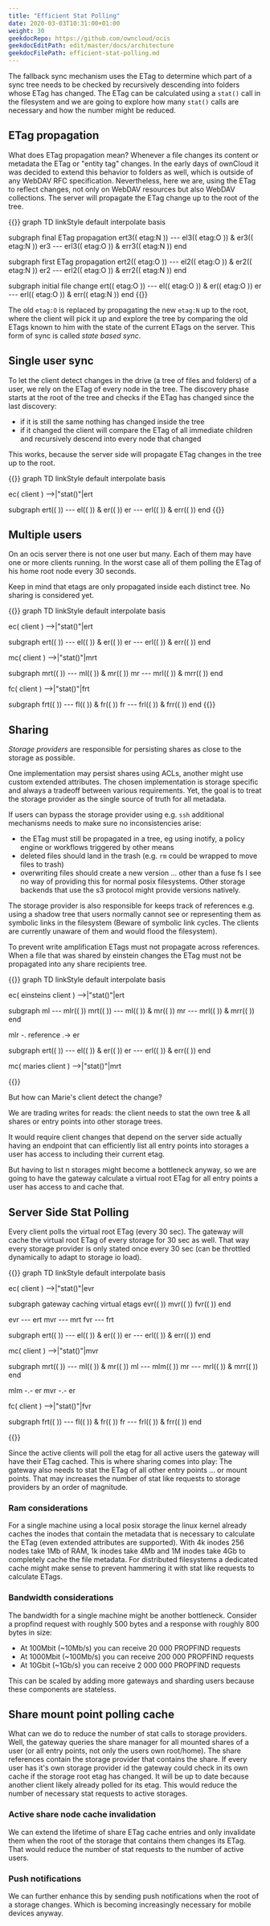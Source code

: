```yaml
---
title: "Efficient Stat Polling"
date: 2020-03-03T10:31:00+01:00
weight: 30
geekdocRepo: https://github.com/owncloud/ocis
geekdocEditPath: edit/master/docs/architecture
geekdocFilePath: efficient-stat-polling.md
---
```


The fallback sync mechanism uses the ETag to determine which part of a sync tree needs to be checked by recursively descending into folders whose ETag has changed. The ETag can be calculated using a `stat()` call in the filesystem and we are going to explore how many `stat()` calls are necessary and how the number might be reduced.

## ETag propagation

What does ETag propagation mean? Whenever a file changes its content or metadata the ETag or "entity tag" changes. In the early days of ownCloud it was decided to extend this behavior to folders as well, which is outside of any WebDAV RFC specification. Nevertheless, here we are, using the ETag to reflect changes, not only on WebDAV resources but also WebDAV collections. The server will propagate the ETag change up to the root of the tree.

{{<mermaid class="text-center">}}
graph TD
  linkStyle default interpolate basis

  subgraph final ETag propagation
    ert3(( etag:N )) --- el3(( etag:O )) & er3(( etag:N ))
    er3 --- erl3(( etag:O )) & err3(( etag:N ))
  end

  subgraph first ETag propagation
    ert2(( etag:O )) --- el2(( etag:O )) & er2(( etag:N ))
    er2 --- erl2(( etag:O )) & err2(( etag:N ))
  end

  subgraph initial file change
    ert(( etag:O )) --- el(( etag:O )) & er(( etag:O ))
    er --- erl(( etag:O )) & err(( etag:N ))
  end
{{</mermaid>}}

The old `etag:O` is replaced by propagating the new `etag:N` up to the root, where the client will pick it up and explore the tree by comparing the old ETags known to him with the state of the current ETags on the server. This form of sync is called *state based sync*.

## Single user sync
To let the client detect changes in the drive (a tree of files and folders) of a user, we rely on the ETag of every node in the tree. The discovery phase starts at the root of the tree and checks if the ETag has changed since the last discovery:
- if it is still the same nothing has changed inside the tree
- if it changed the client will compare the ETag of all immediate children and recursively descend into every node that changed

This works, because the server side will propagate ETag changes in the tree up to the root.

{{<mermaid class="text-center">}}
graph TD
  linkStyle default interpolate basis

  ec( client ) -->|"stat()"|ert

  subgraph
    ert(( )) --- el(( )) & er(( ))
    er --- erl(( )) & err(( ))
  end
{{</mermaid>}}

## Multiple users
On an ocis server there is not one user but many. Each of them may have one or more clients running. In the worst case all of them polling the ETag of his home root node every 30 seconds.

Keep in mind that etags are only propagated inside each distinct tree. No sharing is considered yet.

{{<mermaid class="text-center">}}
graph TD
  linkStyle default interpolate basis

  ec( client ) -->|"stat()"|ert

  subgraph
    ert(( )) --- el(( )) & er(( ))
    er --- erl(( )) & err(( ))
  end

  mc( client ) -->|"stat()"|mrt

  subgraph
    mrt(( )) --- ml(( )) & mr(( ))
    mr --- mrl(( )) & mrr(( ))
  end

  fc( client ) -->|"stat()"|frt

  subgraph
    frt(( )) --- fl(( )) & fr(( ))
    fr --- frl(( )) & frr(( ))
  end
{{</mermaid>}}

## Sharing
*Storage providers* are responsible for persisting shares as close to the storage as possible.

One implementation may persist shares using ACLs, another might use custom extended attributes. The chosen implementation is storage specific and always a tradeoff between various requirements. Yet, the goal is to treat the storage provider as the single source of truth for all metadata.

If users can bypass the storage provider using e.g. `ssh` additional mechanisms needs to make sure no inconsistencies arise:
- the ETag must still be propagated in a tree, eg using inotify, a policy engine or workflows triggered by other means
- deleted files should land in the trash (e.g. `rm` could be wrapped to move files to trash)
- overwriting files should create a new version ... other than a fuse fs I see no way of providing this for normal posix filesystems. Other storage backends that use the s3 protocol might provide versions natively.

The storage provider is also responsible for keeps track of references e.g. using a shadow tree that users normally cannot see or representing them as symbolic links in the filesystem (Beware of symbolic link cycles. The clients are currently unaware of them and would flood the filesystem).

To prevent write amplification ETags must not propagate across references. When a file that was shared by einstein changes the ETag must not be propagated into any share recipients tree.

{{<mermaid class="text-center">}}
graph TD
  linkStyle default interpolate basis


  ec( einsteins client ) -->|"stat()"|ert

  subgraph
    ml --- mlr(( ))
    mrt(( )) --- ml(( )) & mr(( ))
    mr --- mrl(( )) & mrr(( ))
  end

  mlr -. reference .-> er

  subgraph
    ert(( )) --- el(( )) & er(( ))
    er --- erl(( )) & err(( ))
  end

  mc( maries client ) -->|"stat()"|mrt

{{</mermaid>}}

But how can Marie's client detect the change?

We are trading writes for reads: the client needs to stat the own tree & all shares or entry points into other storage trees.

It would require client changes that depend on the server side actually having an endpoint that can efficiently list all entry points into storages a user has access to including their current etag.

But having to list n storages might become a bottleneck anyway, so we are going to have the gateway calculate a virtual root ETag for all entry points a user has access to and cache that.

## Server Side Stat Polling
Every client polls the virtual root ETag (every 30 sec). The gateway will cache the virtual root ETag of every storage for 30 sec as well. That way every storage provider is only stated once every 30 sec (can be throttled dynamically to adapt to storage io load).


{{<mermaid class="text-center">}}
graph TD
  linkStyle default interpolate basis

  ec( client ) -->|"stat()"|evr

  subgraph gateway caching virtual etags
    evr(( ))
    mvr(( ))
    fvr(( ))
  end

  evr --- ert
  mvr --- mrt
  fvr --- frt

  subgraph
    ert(( )) --- el(( )) & er(( ))
    er --- erl(( )) & err(( ))
  end

  mc( client ) -->|"stat()"|mvr

  subgraph
    mrt(( )) --- ml(( )) & mr(( ))
    ml --- mlm(( ))
    mr --- mrl(( )) & mrr(( ))
  end

  mlm -.- er
  mvr -.- er

  fc( client ) -->|"stat()"|fvr

  subgraph
    frt(( )) --- fl(( )) & fr(( ))
    fr --- frl(( )) & frr(( ))
  end

{{</mermaid>}}

Since the active clients will poll the etag for all active users the gateway will have their ETag cached. This is where sharing comes into play: The gateway also needs to stat the ETag of all other entry points ... or mount points. That may increases the number of stat like requests to storage providers by an order of magnitude.

### Ram considerations

For a single machine using a local posix storage the linux kernel already caches the inodes that contain the metadata that is necessary to calculate the ETag (even extended attributes are supported). With 4k inodes 256 nodes take 1Mb of RAM, 1k inodes take 4Mb and 1M inodes take 4Gb to completely cache the file metadata. For distributed filesystems a dedicated cache might make sense to prevent hammering it with stat like requests to calculate ETags.

### Bandwidth considerations

The bandwidth for a single machine might be another bottleneck. Consider a propfind request with roughly 500 bytes and a response with roughly 800 bytes in size:
- At 100Mbit (~10Mb/s) you can receive 20 000 PROPFIND requests
- At 1000Mbit (~100Mb/s) you can receive 200 000 PROPFIND requests
- At 10Gbit (~1Gb/s) you can receive 2 000 000 PROPFIND requests

This can be scaled by adding more gateways and sharding users because these components are stateless.

## Share mount point polling cache
What can we do to reduce the number of stat calls to storage providers. Well, the gateway queries the share manager for all mounted shares of a user (or all entry points, not only the users own root/home). The share references contain the storage provider that contains the share. If every user has it's own storage provider id the gateway could check in its own cache if the storage root etag has changed. It will be up to date because another client likely already polled for its etag.
This would reduce the number of necessary stat requests to active storages.

### Active share node cache invalidation
We can extend the lifetime of share ETag cache entries and only invalidate them when the root of the storage that contains them changes its ETag. That would reduce the number of stat requests to the number of active users.

### Push notifications
We can further enhance this by sending push notifications when the root of a storage changes. Which is becoming increasingly necessary for mobile devices anyway.
